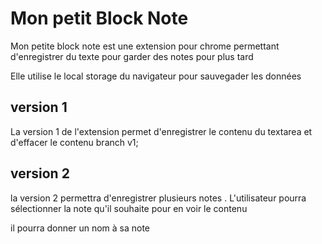 # Mon petit Block Note

Mon petite block note est une extension pour chrome permettant d'enregistrer du texte pour garder des notes pour plus tard

Elle utilise le local storage du navigateur pour sauvegader les données

## version 1

La version 1 de l'extension permet d'enregistrer le contenu du textarea et d'effacer le contenu
branch v1;

## version 2

la version 2 permettra d'enregistrer plusieurs notes .
L'utilisateur pourra sélectionner la note qu'il souhaite pour en voir le contenu

il pourra donner un nom à sa note
